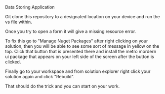Data Storing Application

Git clone this repository to a designated location on your device and run the vs file within.

Once you try to open a form it will give a missing resource error.

 To fix this go to "Manage Nuget Packages" after right clicking on your solution, then you will be able to see some sort of message in yellow on the top. 
 Click that button that is presented there and install the metro mordern ui package that appears on your left side of the screen after the button is clicked.
 
 Finally go to your workspace and from solution explorer right click your solution again and click "Rebuild".
 
 That should do the trick and you can start on your work.
